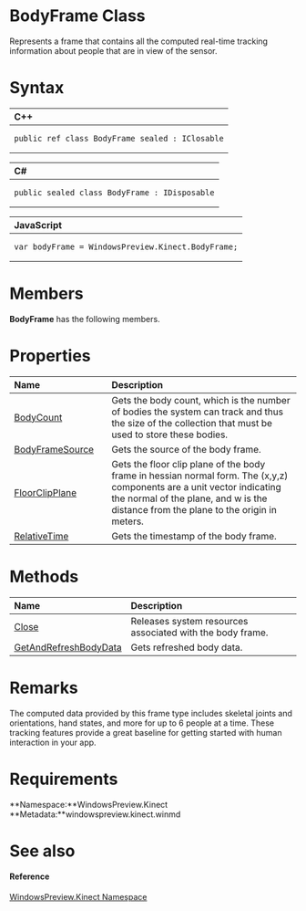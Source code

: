 BodyFrame Class  
===============  

Represents a frame that contains all the computed real-time tracking information about people that are in view of the sensor. <span id="syntaxSection"></span>

Syntax  
======  

<table>
<colgroup>
<col width="100%" />
</colgroup>
<thead>
<tr class="header">
<th align="left">C++</th>
</tr>
</thead>
<tbody>
<tr class="odd">
<td align="left"><pre><code>public ref class BodyFrame sealed : IClosable</code></pre></td>
</tr>
</tbody>
</table>

<table>
<colgroup>
<col width="100%" />
</colgroup>
<thead>
<tr class="header">
<th align="left">C#</th>
</tr>
</thead>
<tbody>
<tr class="odd">
<td align="left"><pre><code>public sealed class BodyFrame : IDisposable</code></pre></td>
</tr>
</tbody>
</table>

<table>
<colgroup>
<col width="100%" />
</colgroup>
<thead>
<tr class="header">
<th align="left">JavaScript</th>
</tr>
</thead>
<tbody>
<tr class="odd">
<td align="left"><pre><code>var bodyFrame = WindowsPreview.Kinect.BodyFrame;</code></pre></td>
</tr>
</tbody>
</table>

<span id="classMembersSection"></span>

Members  
=======  

**BodyFrame** has the following members.  

<span id="publicpropertiesSection"></span>

Properties  
==========  

<table>
<colgroup>
<col width="30%" />
<col width="60%" />
</colgroup>
<thead>
<tr class="header">
<th align="left">Name</th>
<th align="left">Description</th>
</tr>
</thead>
<tbody>
<tr class="odd">
<td align="left"><a href="BodyFrame_Class/Properties/BodyCount_Property.md">BodyCount</a></td>
<td align="left">Gets the body count, which is the number of bodies the system can track and thus the size of the collection that must be used to store these bodies.</td>
</tr>
<tr class="even">
<td align="left"><a href="BodyFrame_Class/Properties/BodyFrameSource_Property.md">BodyFrameSource</a></td>
<td align="left">Gets the source of the body frame.</td>
</tr>
<tr class="odd">
<td align="left"><a href="BodyFrame_Class/Properties/FloorClipPlane_Property.md">FloorClipPlane</a></td>
<td align="left">Gets the floor clip plane of the body frame in hessian normal form. The (x,y,z) components are a unit vector indicating the normal of the plane, and w is the distance from the plane to the origin in meters.</td>
</tr>
<tr class="even">
<td align="left"><a href="BodyFrame_Class/Properties/RelativeTime_Property.md">RelativeTime</a></td>
<td align="left">Gets the timestamp of the body frame.</td>
</tr>
</tbody>
</table>

<span id="publicmethodsSection"></span>

Methods  
=======  

<table>
<colgroup>
<col width="30%" />
<col width="60%" />
</colgroup>
<thead>
<tr class="header">
<th align="left">Name</th>
<th align="left">Description</th>
</tr>
</thead>
<tbody>
<tr class="odd">
<td align="left"><a href="BodyFrame_Class/Methods/Close_Method.md">Close</a></td>
<td align="left">Releases system resources associated with the body frame.</td>
</tr>
<tr class="even">
<td align="left"><a href="BodyFrame_Class/Methods/GetAndRefreshBodyData_Method.md">GetAndRefreshBodyData</a></td>
<td align="left">Gets refreshed body data.</td>
</tr>
</tbody>
</table>

<span id="remarks"></span>

Remarks  
=======  

The computed data provided by this frame type includes skeletal joints and orientations, hand states, and more for up to 6 people at a time. These tracking features provide a great baseline for getting started with human interaction in your app.  

<span id="requirements"></span>

Requirements  
============  

**Namespace:**WindowsPreview.Kinect  
**Metadata:**windowspreview.kinect.winmd  

<span id="ID4EBB"></span>

See also  
========  

<span id="ID4EDB"></span>
#### Reference  

[WindowsPreview.Kinect Namespace](../Kinect.md)  



<!--Please do not edit the data in the comment block below.-->
<!--
TOCTitle : BodyFrame Class
RLTitle : BodyFrame Class
KeywordK : BodyFrame class, about
HelpPriority : 2
TopicType : apiref
KeywordF : WindowsPreview.Kinect.BodyFrame
KeywordF : BodyFrame
KeywordF : WindowsPreview.Kinect.BodyFrame
KeywordA : T:WindowsPreview.Kinect.BodyFrame
AssetID : T:WindowsPreview.Kinect.BodyFrame
Locale : en-us
CommunityContent : 1
APIType : Managed
APILocation : windowspreview.kinect.winmd
APIName : WindowsPreview.Kinect.BodyFrame
TargetOS : Windows
TopicType : kbSyntax
DevLang : VB
DevLang : CSharp
DevLang : JavaScript
DevLang : C++
DocSet : K4Wv2
ProjType : K4Wv2Proj
Technology : Kinect for Windows
Product : Kinect for Windows SDK v2
productversion : 20
-->
